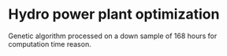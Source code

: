 # Hydro power plant optimization
Genetic algorithm processed on a down sample of 168 hours for computation time reason.